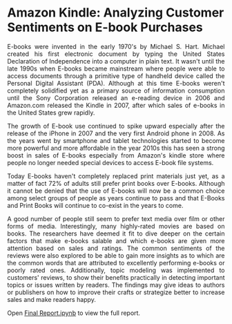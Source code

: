  # Amazon Kindle: Analyzing Customer Sentiments on E-book Purchases

<p align="justify">E-books were invented in the early 1970's by Michael S. Hart. Michael created his first electronic document by typing the United States Declaration of Independence into a computer in plain text. It wasn't until the late 1990s when E-books became mainstream where people were able to access documents through a primitive type of handheld device called the Personal Digital Assistant (PDA). Although at this time E-books weren't completely solidified yet as a primary source of information consumption until the Sony Corporation released an e-reading device in 2006 and Amazon.com released the Kindle in 2007, after which sales of e-books in the United States grew rapidly.</p>

<p align="justify">The growth of E-book use continued to spike upward especially after the release of the iPhone in 2007 and the very first Android phone in 2008. As the years went by smartphone and tablet technologies started to become more powerful and more affordable in the year 2010s this has seen a strong boost in sales of E-books especially from Amazon's kindle store where people no longer needed special devices to access E-book file systems.</p>

<p align="justify">Today E-books haven't completely replaced print materials just yet, as a matter of fact 72% of adults still prefer print books over E-books. Although it cannot be denied that the use of E-books will now be a common choice among select groups of people as years continue to pass and that E-Books and Print Books will continue to co-exist in the years to come.</p>

<p align="justify">A good number of people still seem to prefer text media over film or other forms of media. Interestingly, many highly-rated movies are based on books. The researchers have deemed it fit to dive deeper on the certain factors that make e-books salable and which e-books are given more attention based on sales and ratings. The common sentiments of the reviews were also explored to be able to gain more insights as to which are the common words that are attributed to excellently performing e-books or poorly rated ones. Additionally, topic modeling was implemented to customers' reviews, to show their benefits practically in detecting important topics or issues written by readers. The findings may give ideas to authors or publishers on how to improve their crafts or strategize better to increase sales and make readers happy.</p>

Open <a href="https://github.com/jazeljayme/Analyzing-Customer-Sentiments-on-Amazon-Purchases-through-Dimensionality-Reduction-Technique-part1/blob/master/Final%20Report.ipynb">Final Report.ipynb</a> to view the full report.
